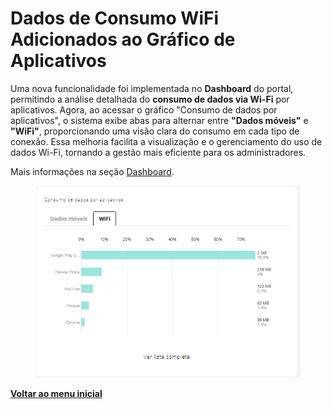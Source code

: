 # Dados de Consumo WiFi Adicionados ao Gráfico de Aplicativos

Uma nova funcionalidade foi implementada no **Dashboard** do portal, permitindo a análise detalhada do **consumo de dados via Wi-Fi** por aplicativos. Agora, ao acessar o gráfico "Consumo de dados por aplicativos", o sistema exibe abas para alternar entre **"Dados móveis"** e **"WiFi"**, proporcionando uma visão clara do consumo em cada tipo de conexão. Essa melhoria facilita a visualização e o gerenciamento do uso de dados Wi-Fi, tornando a gestão mais eficiente para os administradores.

Mais informações na seção [Dashboard](../../portal/dashboard.md).

<figure><img src="../../../.gitbook/assets/image (270) (1).png" alt=""><figcaption></figcaption></figure>

[**Voltar ao menu inicial**](./)

